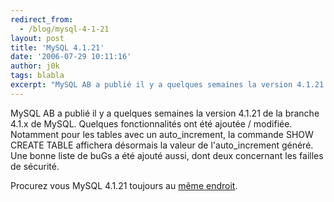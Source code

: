 ```yaml
---
redirect_from:
  - /blog/mysql-4-1-21
layout: post
title: 'MySQL 4.1.21'
date: '2006-07-29 10:11:16'
author: j0k
tags: blabla
excerpt: "MySQL AB a publié il y a quelques semaines la version 4.1.21 de la branche 4.1.x de MySQL.     \nQuelques fonctionnalités ont été ajoutée / modifiée. Notamment pour les tables avec un auto_increment, la commande SHOW CREATE TABLE affichera désormais la valeur de l'auto_increment généré.   Une bonne liste de buGs a été ajouté aussi, dont deux concernant les      …"
---
```


MySQL AB a publié il y a quelques semaines la version 4.1.21 de la branche 4.1.x de MySQL.
Quelques fonctionnalités ont été ajoutée / modifiée. Notamment pour les tables avec un auto_increment, la commande SHOW CREATE TABLE affichera désormais la valeur de l'auto_increment généré.   Une bonne liste de buGs a été ajouté aussi, dont deux concernant les failles de sécurité.

Procurez vous MySQL 4.1.21 toujours au [même endroit](http://dev.mysql.com/downloads/mysql/4.1.html).
